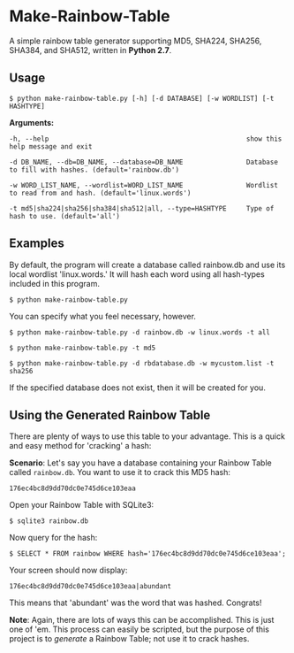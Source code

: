 # Make-Rainbow-Table
A simple rainbow table generator supporting MD5, SHA224, SHA256, SHA384, and SHA512, written in **Python 2.7**.

## Usage

    $ python make-rainbow-table.py [-h] [-d DATABASE] [-w WORDLIST] [-t HASHTYPE]
    
**Arguments:** 

    -h, --help                                                  show this help message and exit
  
    -d DB_NAME, --db=DB_NAME, --database=DB_NAME                Database to fill with hashes. (default='rainbow.db')
                        
    -w WORD_LIST_NAME, --wordlist=WORD_LIST_NAME                Wordlist to read from and hash. (default='linux.words')
                        
    -t md5|sha224|sha256|sha384|sha512|all, --type=HASHTYPE     Type of hash to use. (default='all')


## Examples

By default, the program will create a database called rainbow.db and use its local wordlist 'linux.words.' It will hash each word using all hash-types included in this program.
    
    $ python make-rainbow-table.py

You can specify what you feel necessary, however.
    
    $ python make-rainbow-table.py -d rainbow.db -w linux.words -t all
    
    $ python make-rainbow-table.py -t md5
    
    $ python make-rainbow-table.py -d rbdatabase.db -w mycustom.list -t sha256

If the specified database does not exist, then it will be created for you.

## Using the Generated Rainbow Table

There are plenty of ways to use this table to your advantage. This is a quick and easy method for 'cracking' a hash:

**Scenario**: Let's say you have a database containing your Rainbow Table called `rainbow.db`. You want to use it to crack this MD5 hash:

    176ec4bc8d9dd70dc0e745d6ce103eaa
    
Open your Rainbow Table with SQLite3:

    $ sqlite3 rainbow.db 
    
Now query for the hash:

    $ SELECT * FROM rainbow WHERE hash='176ec4bc8d9dd70dc0e745d6ce103eaa';
    
Your screen should now display:

    176ec4bc8d9dd70dc0e745d6ce103eaa|abundant

This means that 'abundant' was the word that was hashed.
Congrats!

**Note**: Again, there are lots of ways this can be accomplished. This is just one of 'em.
This process can easily be scripted, but the purpose of this project is to *generate* a Rainbow Table; not use it to crack hashes. 

